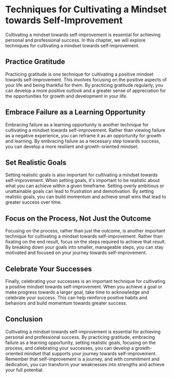 Techniques for Cultivating a Mindset towards Self-Improvement
========================================================================

Cultivating a mindset towards self-improvement is essential for achieving personal and professional success. In this chapter, we will explore techniques for cultivating a mindset towards self-improvement.

Practice Gratitude
------------------

Practicing gratitude is one technique for cultivating a positive mindset towards self-improvement. This involves focusing on the positive aspects of your life and being thankful for them. By practicing gratitude regularly, you can develop a more positive outlook and a greater sense of appreciation for the opportunities for growth and development in your life.

Embrace Failure as a Learning Opportunity
-----------------------------------------

Embracing failure as a learning opportunity is another technique for cultivating a mindset towards self-improvement. Rather than viewing failure as a negative experience, you can reframe it as an opportunity for growth and learning. By embracing failure as a necessary step towards success, you can develop a more resilient and growth-oriented mindset.

Set Realistic Goals
-------------------

Setting realistic goals is also important for cultivating a mindset towards self-improvement. When setting goals, it's important to be realistic about what you can achieve within a given timeframe. Setting overly ambitious or unattainable goals can lead to frustration and demotivation. By setting realistic goals, you can build momentum and achieve small wins that lead to greater success over time.

Focus on the Process, Not Just the Outcome
------------------------------------------

Focusing on the process, rather than just the outcome, is another important technique for cultivating a mindset towards self-improvement. Rather than fixating on the end result, focus on the steps required to achieve that result. By breaking down your goals into smaller, manageable steps, you can stay motivated and focused on your journey towards self-improvement.

Celebrate Your Successes
------------------------

Finally, celebrating your successes is an important technique for cultivating a positive mindset towards self-improvement. When you achieve a goal or make progress towards a larger goal, take time to acknowledge and celebrate your success. This can help reinforce positive habits and behaviors and build momentum towards greater success.

Conclusion
----------

Cultivating a mindset towards self-improvement is essential for achieving personal and professional success. By practicing gratitude, embracing failure as a learning opportunity, setting realistic goals, focusing on the process, and celebrating your successes, you can develop a growth-oriented mindset that supports your journey towards self-improvement. Remember that self-improvement is a journey, and with commitment and dedication, you can transform your weaknesses into strengths and achieve your full potential.
